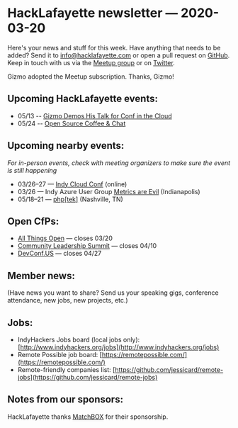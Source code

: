 # HackLafayette newsletter — 2020-03-20

Here's your news and stuff for this week. Have anything that needs to be added? Send it to info@hacklafayette.com or open a pull request on [GitHub](https://github.com/hacklafayette/newsletter). Keep in touch with us via the [Meetup group](https://www.meetup.com/hacklafayette/) or on [Twitter](https://twitter.com/hacklafayette).

Gizmo adopted the Meetup subscription. Thanks, Gizmo!

## Upcoming HackLafayette events:

* 05/13 -- [Gizmo Demos His Talk for Conf in the Cloud](https://www.meetup.com/hacklafayette/events/vkwlfpybchbrb/)
* 05/24 -- [Open Source Coffee & Chat](https://www.meetup.com/hacklafayette/events/jjppjrybchbgc/)

## Upcoming nearby events:

_For in-person events, check with meeting organizers to make sure the event is still happening_

- 03/26–27 — [Indy Cloud Conf](https://2020.indycloudconf.com/) (online)
- 03/26 — Indy Azure User Group [Metrics are Evil](https://www.meetup.com/Indy-Azure-User-Group/events/gmlzmrybcfbjc/) (Indianapolis)
- 05/18–21 — [php[tek]](https://tek.phparch.com/) (Nashville, TN)

## Open CfPs:

- [All Things Open](https://2020.allthingsopen.org/call-for-speakers.html) — closes 03/20
- [Community Leadership Summit](https://www.communityleadershipsummit.com/cfp/) — closes 04/10
- [DevConf.US](http://cfp.devconf.info/) — closes 04/27

## Member news:

(Have news you want to share? Send us your speaking gigs, conference attendance, new jobs, new projects, etc.)

## Jobs:

- IndyHackers Jobs board (local jobs only): [http://www.indyhackers.org/jobs](http://www.indyhackers.org/jobs)
- Remote Possible job board: [https://remotepossible.com/](https://remotepossible.com/)
- Remote-friendly companies list: [https://github.com/jessicard/remote-jobs](https://github.com/jessicard/remote-jobs)

## Notes from our sponsors:

HackLafayette thanks [MatchBOX](http://matchboxstudio.org/) for their sponsorship.
